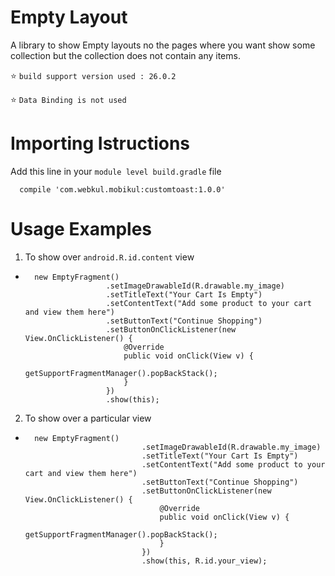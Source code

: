 # Empty Layout

A library to show Empty layouts no the pages where you want show some collection but the collection does not contain any items.

:star:  `build support version used : 26.0.2 `

:star:  `Data Binding is not used`

# Importing Istructions

Add this line in your `module level build.gradle` file

```
  compile 'com.webkul.mobikul:customtoast:1.0.0'
```

# Usage Examples

1) To show over `android.R.id.content` view
*       new EmptyFragment()
                        .setImageDrawableId(R.drawable.my_image)
                        .setTitleText("Your Cart Is Empty")
                        .setContentText("Add some product to your cart and view them here")
                        .setButtonText("Continue Shopping")
                        .setButtonOnClickListener(new View.OnClickListener() {
                            @Override
                            public void onClick(View v) {
                                getSupportFragmentManager().popBackStack();
                            }
                        })
                        .show(this);
                        
2) To show over a particular view
*       new EmptyFragment()
                                .setImageDrawableId(R.drawable.my_image)
                                .setTitleText("Your Cart Is Empty")
                                .setContentText("Add some product to your cart and view them here")
                                .setButtonText("Continue Shopping")
                                .setButtonOnClickListener(new View.OnClickListener() {
                                    @Override
                                    public void onClick(View v) {
                                        getSupportFragmentManager().popBackStack();
                                    }
                                })
                                .show(this, R.id.your_view);
